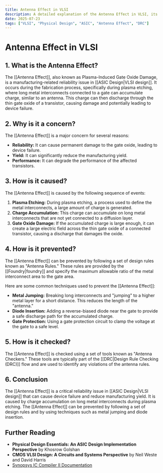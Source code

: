 ```yaml
---
title: Antenna Effect in VLSI
description: A detailed explanation of the Antenna Effect in VLSI, its causes, and how to prevent it.
date: 2025-07-23
tags: ["VLSI", "Physical Design", "ASIC", "Antenna Effect", "DRC"]
---
```


# Antenna Effect in VLSI

## 1. What is the Antenna Effect?

The [[Antenna Effect]], also known as Plasma-Induced Gate Oxide Damage, is a manufacturing-related reliability issue in [[ASIC Design|VLSI design]]. It occurs during the fabrication process, specifically during plasma etching, where long metal interconnects connected to a gate can accumulate charge, similar to an antenna. This charge can then discharge through the thin gate oxide of a transistor, causing damage and potentially leading to device failure.

## 2. Why is it a concern?

The [[Antenna Effect]] is a major concern for several reasons:

*   **Reliability:** It can cause permanent damage to the gate oxide, leading to device failure.
*   **Yield:** It can significantly reduce the manufacturing yield.
*   **Performance:** It can degrade the performance of the affected transistors.

## 3. How is it caused?

The [[Antenna Effect]] is caused by the following sequence of events:

1.  **Plasma Etching:** During plasma etching, a process used to define the metal interconnects, a large amount of charge is generated.
2.  **Charge Accumulation:** This charge can accumulate on long metal interconnects that are not yet connected to a diffusion layer.
3.  **Gate Oxide Damage:** If the accumulated charge is large enough, it can create a large electric field across the thin gate oxide of a connected transistor, causing a discharge that damages the oxide.

## 4. How is it prevented?

The [[Antenna Effect]] can be prevented by following a set of design rules known as "Antenna Rules." These rules are provided by the [[Foundry|foundry]] and specify the maximum allowable ratio of the metal interconnect area to the gate area.

Here are some common techniques used to prevent the [[Antenna Effect]]:

*   **Metal Jumping:** Breaking long interconnects and "jumping" to a higher metal layer for a short distance. This reduces the length of the "antenna."
*   **Diode Insertion:** Adding a reverse-biased diode near the gate to provide a safe discharge path for the accumulated charge.
*   **Gate Protection:** Using a gate protection circuit to clamp the voltage at the gate to a safe level.

## 5. How is it checked?

The [[Antenna Effect]] is checked using a set of tools known as "Antenna Checkers." These tools are typically part of the [[DRC|Design Rule Checking (DRC)]] flow and are used to identify any violations of the antenna rules.

## 6. Conclusion

The [[Antenna Effect]] is a critical reliability issue in [[ASIC Design|VLSI design]] that can cause device failure and reduce manufacturing yield. It is caused by charge accumulation on long metal interconnects during plasma etching. The [[Antenna Effect]] can be prevented by following a set of design rules and by using techniques such as metal jumping and diode insertion.

## Further Reading

*   **Physical Design Essentials: An ASIC Design Implementation Perspective** by Khosrow Golshan
*   **CMOS VLSI Design: A Circuits and Systems Perspective** by Neil Weste and David Harris
*   [Synopsys IC Compiler II Documentation](https://www.synopsys.com/implementation-and-signoff/physical-implementation/ic-compiler-ii.html)
